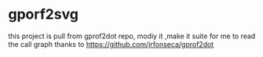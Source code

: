 # gporf2svg
this project is pull from gprof2dot repo, modiy it ,make it suite for me to read the call graph
thanks to https://github.com/jrfonseca/gprof2dot
